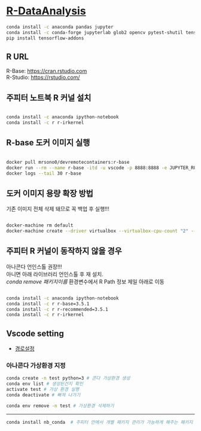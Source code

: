 
# [R-DataAnalysis](https://trello.com/b/ipqDKD9I/pnu20191216)

```bash
conda install -c anaconda pandas jupyter
conda install -c conda-forge jupyterlab glob2 opencv pytest-shutil tensorflow
pip install tensorflow-addons
```

## R URL

R-Base: <https://cran.rstudio.com>     
R-Studio: <https://rstudio.com/>

## 주피터 노트북 R 커널 설치

```bash

conda install -c anaconda ipython-notebook
conda install -c r r-irkernel

```

## R-base 도커 이미지 실행

```bash

docker pull mrsono0/devremotecontainers:r-base
docker run --rm --name r-base -itd -u vscode -p 8888:8888 -e JUPYTER_RUN=yes -v /c/Users/501_19/PNU_2019/10.R.주요업종별예측모델구축및분석:/home/vscode/notebooks/r mrsono0/devremotecontainers:r-base
docker logs --tail 30 r-base

```

## 도커 이미지 용량 확장 방법
기존 이미지 전체 삭제 돼므로 꼭 백업 후 실행!!!

```bash

docker-machine rm default
docker-machine create --driver virtualbox --virtualbox-cpu-count "2" --virtualbox-memory "2048" --virtualbox-disk-size "50000" default

```

## 주피터 R 커널이 동작하지 않을 경우

아나콘다 언인스톨 권장!!!  
아니면 아래 라이브러리 언인스톨 후 재 설치.  
*conda remove 패키지이름*
환경변수에서 R Path 정보 제일 아래로 이동

```bash

conda install -c anaconda ipython-notebook
conda install -c r r-base=3.5.1
conda install -c r r-recommended=3.5.1
conda install -c r r-irkernel

```

## Vscode setting
- [경로설정](https://ark1st.tistory.com/7)



### 아나콘다 가상환경 지정 

```bash
conda create -n test python=3 # 콘다 가상환경 생성 
conda env list # 생성된건지 확인 
activate test # 가상 환경 실행 
conda deactivate # 빠져 나가기

conda env remove -n test # 가상환경 삭제하기

```
---

```bash
conda install nb_conda  # 주피터 안에서 개별 패키지 관리가 가능하게 해주는 패키지 
```